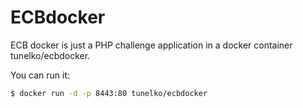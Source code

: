 # ECBdocker
ECB docker is just a PHP challenge application in a docker container tunelko/ecbdocker.

You can run it:
```sh
$ docker run -d -p 8443:80 tunelko/ecbdocker
```


